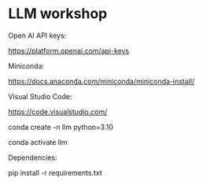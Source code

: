 # LLM workshop

Open AI API keys:

https://platform.openai.com/api-keys

Miniconda:

https://docs.anaconda.com/miniconda/miniconda-install/

Visual Studio Code:

https://code.visualstudio.com/


conda create -n llm python=3.10

conda activate llm

Dependencies:

pip install -r requirements.txt
